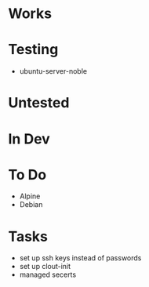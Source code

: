 # Works

# Testing
- ubuntu-server-noble

# Untested

# In Dev

# To Do
- Alpine
- Debian

# Tasks
- set up ssh keys instead of passwords
- set up clout-init
- managed secerts
